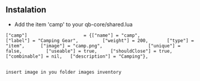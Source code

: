 
## Instalation
- Add the item 'camp' to your qb-core/shared.lua
```
["camp"] 					 = {["name"] = "camp", 			 	  	  	["label"] = "Camping Gear", 		["weight"] = 200, 		["type"] = "item", 		["image"] = "camp.png", 				["unique"] = false, 		["useable"] = true, 	["shouldClose"] = true,   ["combinable"] = nil,   ["description"] = "Camping"},


insert image in you folder images inventory
```
